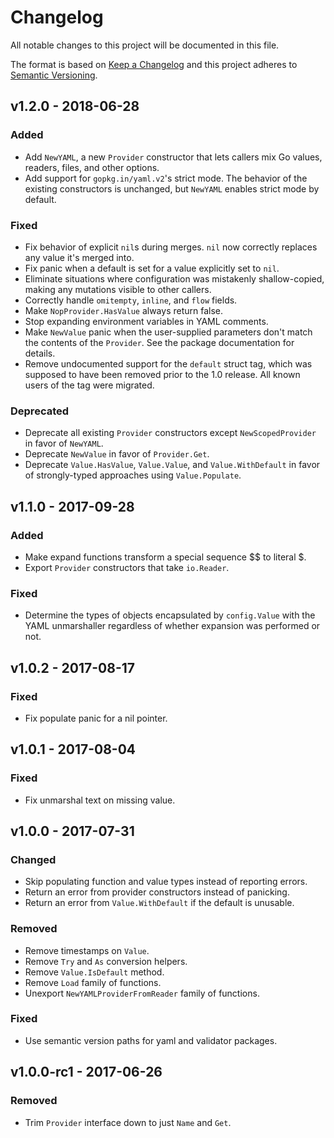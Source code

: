 # Changelog
All notable changes to this project will be documented in this file.

The format is based on [Keep a Changelog](http://keepachangelog.com/en/1.0.0/)
and this project adheres to [Semantic Versioning](http://semver.org/spec/v2.0.0.html).

## v1.2.0 - 2018-06-28
### Added
- Add `NewYAML`, a new `Provider` constructor that lets callers mix Go values,
  readers, files, and other options.
- Add support for `gopkg.in/yaml.v2`'s strict mode. The behavior of the existing
  constructors is unchanged, but `NewYAML` enables strict mode by default.

### Fixed
- Fix behavior of explicit `nil`s during merges. `nil` now correctly replaces
  any value it's merged into.
- Fix panic when a default is set for a value explicitly set to `nil`.
- Eliminate situations where configuration was mistakenly shallow-copied,
  making any mutations visible to other callers.
- Correctly handle `omitempty`, `inline`, and `flow` fields.
- Make `NopProvider.HasValue` always return false.
- Stop expanding environment variables in YAML comments.
- Make `NewValue` panic when the user-supplied parameters don't match the
  contents of the `Provider`. See the package documentation for details.
- Remove undocumented support for the `default` struct tag, which was supposed
  to have been removed prior to the 1.0 release. All known users of the tag were
  migrated.

### Deprecated
- Deprecate all existing `Provider` constructors except `NewScopedProvider` in
  favor of `NewYAML`.
- Deprecate `NewValue` in favor of `Provider.Get`.
- Deprecate `Value.HasValue`, `Value.Value`, and `Value.WithDefault` in favor of
  strongly-typed approaches using `Value.Populate`.

## v1.1.0 - 2017-09-28
### Added
- Make expand functions transform a special sequence $$ to literal $.
- Export `Provider` constructors that take `io.Reader`.

### Fixed
- Determine the types of objects encapsulated by `config.Value` with the YAML
  unmarshaller regardless of whether expansion was performed or not.

## v1.0.2 - 2017-08-17
### Fixed
- Fix populate panic for a nil pointer.

## v1.0.1 - 2017-08-04
### Fixed
- Fix unmarshal text on missing value.

## v1.0.0 - 2017-07-31
### Changed
- Skip populating function and value types instead of reporting errors.
- Return an error from provider constructors instead of panicking.
- Return an error from `Value.WithDefault` if the default is unusable.

### Removed
- Remove timestamps on `Value`.
- Remove `Try` and `As` conversion helpers.
- Remove `Value.IsDefault` method.
- Remove `Load` family of functions.
- Unexport `NewYAMLProviderFromReader` family of functions.

### Fixed
- Use semantic version paths for yaml and validator packages.

## v1.0.0-rc1 - 2017-06-26
### Removed
- Trim `Provider` interface down to just `Name` and `Get`.
